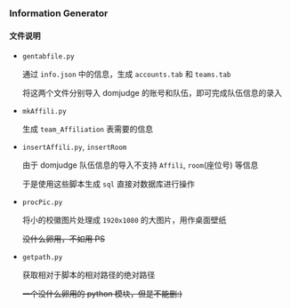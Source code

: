 <h3 align='cneter'> Information Generator </h3>

#### 文件说明

- `gentabfile.py`

    通过 `info.json` 中的信息，生成 `accounts.tab` 和 `teams.tab` 

    将这两个文件分别导入 domjudge 的账号和队伍，即可完成队伍信息的录入

- `mkAffili.py`

    生成 `team_Affiliation` 表需要的信息

- `insertAffili.py`, `insertRoom`

    由于 domjudge 队伍信息的导入不支持 `Affili`, `room`(座位号) 等信息

    于是使用这些脚本生成 `sql` 直接对数据库进行操作

- `procPic.py`

    将小的校徽图片处理成 `1920x1080` 的大图片，用作桌面壁纸

    ~~没什么卵用，不如用 PS~~
    
- `getpath.py`

    获取相对于脚本的相对路径的绝对路径

    ~~一个没什么卵用的 python 模块，但是不能删:)~~
